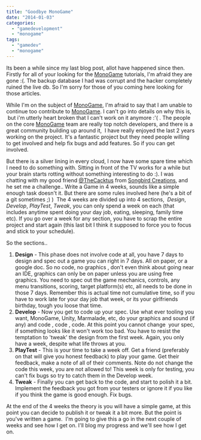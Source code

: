 ```yaml
---
title: "Goodbye MonoGame"
date: "2014-01-03"
categories: 
  - "gamedevelopment"
  - "monogame"
tags: 
  - "gamedev"
  - "monogame"
---
```


Its been a while since my last blog post, allot have happened since then. Firstly for all of your looking for the [MonoGame](http://monogame.net) tutorials, I'm afraid they are gone :(. The backup database I had was corrupt and the hacker completely ruined the live db. So I'm sorry for those of you coming here looking for those articles.

While I'm on the subject of [MonoGame](http://monogame.net), I'm afraid to say that I am unable to continue too contribute to [MonoGame](http://monogame.net). I can't go into details on why this is,  but i'm utterly heart broken that I can't work on it anymore :'( . The people on the core [MonoGame](http://monogame.net) team are really top notch developers, and there is a great community building up around it,  I have really enjoyed the last 2 years working on the project. It's a fantastic project but they need people willing to get involved and help fix bugs and add features. So if you can get involved.

But there is a silver lining in every cloud, I now have some spare time which I need to do something with. Sitting in front of the TV works for a while but your brain starts rotting without something interesting to do :). I was chatting with my good friend [@TheCacktus](https://twitter.com/thecacktus) from [Songbird Creations](http://www.songbird-creations.com), and he set me a challenge.. Write a Game in 4 weeks, sounds like a simple enough task doesn't it. But there are some rules involved here (he's a bit of a git sometimes ;) )  The 4 weeks are divided up into 4 sections,  _Design_, _Develop_, _PlayTest_, _Tweak_, you can only spend a week on each (that includes anytime spent doing your day job, eating, sleeping, family time etc). If you go over a week for any section, you have to scrap the entire project and start again (this last bit I think it supposed to force you to focus and stick to your schedule).

So the sections..

1. **Design** - This phase does not involve code at all, you have 7 days to design and spec out a game you can right in 7 days. All on paper, or a google doc. So no code, no graphics , don't even think about going near an IDE, graphics can only be on paper unless you are using free graphics. You need to spec out the game mechanics, controls, any menu transitions, scoring, target platform(s) etc, all needs to be done in those 7 days. Remember this is actual time not cumulative time, so if you have to work late for your day job that week, or its your girlfriends birthday, tough you loose that time.
2. **Develop** - Now you get to code up your spec. Use what ever tooling you want, MonoGame, Unity, Marmalade, etc, do your graphics and sound (if any) and code , code , code. At this point you cannot change  your spec, if something looks like it won't work too bad. You have to resist the temptation to 'tweak' the design from the first week. Again, you only have a week, despite what life throws at you.
3. **PlayTest** - This is your time to take a week off. Get a friend (preferably on that will give you honest feedback) to play your game. Get their feedback, make a note of all of their comments. Note do not change the code this week, you are not allowed to! This week is only for testing, you can't fix bugs so try to catch them in the Develop week.
4. **Tweak** - Finally you can get back to the code, and start to polish it a bit. Implement the feedback you got from your testers or ignore it if you like if you think the game is good enough. Fix bugs.

At the end of the 4 weeks the theory is you will have a simple game, at this point you can decide to publish it or tweak it a bit more. But the point is you've written a game.  I'm going to give this a go in the next couple of weeks and see how I get on. I'll blog my progress and we'll see how I get on.
